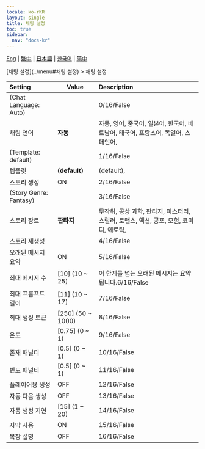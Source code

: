 ```yaml
---
locale: ko-rKR
layout: single
title: 채팅 설정
toc: true
sidebar:
  nav: "docs-kr"
---
```

[Eng](/dancexr/menu/2025.4/chat/chat_settings) | [繁中](/tw/dancexr/menu/2025.4/chat/chat_settings) | [日本語](/jp/dancexr/menu/2025.4/chat/chat_settings) | [한국어](/kr/dancexr/menu/2025.4/chat/chat_settings) | [简中](/zh/dancexr/menu/2025.4/chat/chat_settings)

[채팅 설정](../menu#채팅 설정) > 채팅 설정



| Setting | Value | Description |
| :--- | --- | :--- |
| (Chat Language: Auto) || 0/16/False
| 채팅 언어 | **자동** | 자동, 영어, 중국어, 일본어, 한국어, 베트남어, 태국어, 프랑스어, 독일어, 스페인어,  |
| (Template: default) || 1/16/False
| 템플릿 | **(default)** | (default),  |
| 스토리 생성 | ON | 2/16/False
| (Story Genre: Fantasy) || 3/16/False
| 스토리 장르 | **판타지** | 무작위, 공상 과학, 판타지, 미스터리, 스릴러, 로맨스, 액션, 공포, 모험, 코미디, 에로틱,  |
| 스토리 재생성 || 4/16/False
| 오래된 메시지 요약 | ON | 5/16/False
| 최대 메시지 수 | [10] (10 ~ 25) | 이 한계를 넘는 오래된 메시지는 요약됩니다.6/16/False
| 최대 프롬프트 길이 | [11] (10 ~ 17) | 7/16/False
| 최대 생성 토큰 | [250] (50 ~ 1000) | 8/16/False
| 온도 | [0.75] (0 ~ 1) | 9/16/False
| 존재 패널티 | [0.5] (0 ~ 1) | 10/16/False
| 빈도 패널티 | [0.5] (0 ~ 1) | 11/16/False
| 플레이어용 생성 | OFF | 12/16/False
| 자동 다음 생성 | OFF | 13/16/False
| 자동 생성 지연 | [15] (1 ~ 20) | 14/16/False
| 자막 사용 | ON | 15/16/False
| 복장 설명 | OFF | 16/16/False
